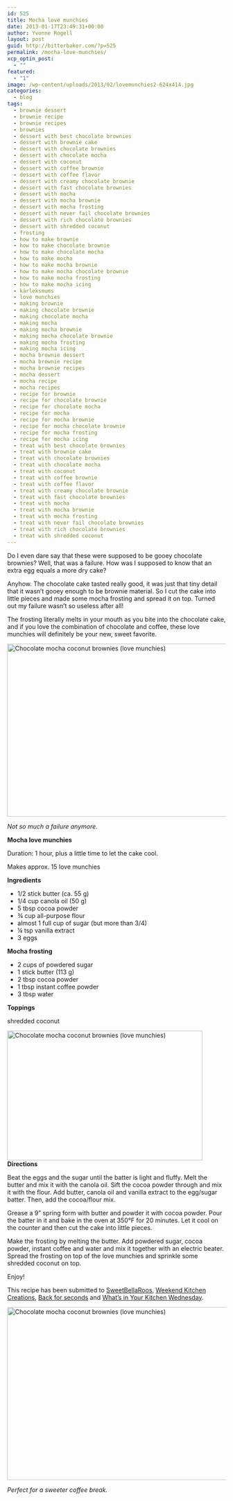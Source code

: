 ```yaml
---
id: 525
title: Mocha love munchies
date: 2013-01-17T23:49:31+00:00
author: Yvonne Rogell
layout: post
guid: http://bitterbaker.com/?p=525
permalink: /mocha-love-munchies/
xcp_optin_post:
  - ""
featured:
  - "1"
image: /wp-content/uploads/2013/02/lovemunchies2-624x414.jpg
categories:
  - blog
tags:
  - brownie dessert
  - brownie recipe
  - brownie recipes
  - brownies
  - dessert with best chocolate brownies
  - dessert with brownie cake
  - dessert with chocolate brownies
  - dessert with chocolate mocha
  - dessert with coconut
  - dessert with coffee brownie
  - dessert with coffee flavor
  - dessert with creamy chocolate brownie
  - dessert with fast chocolate brownies
  - dessert with mocha
  - dessert with mocha brownie
  - dessert with mocha frosting
  - dessert with never fail chocolate brownies
  - dessert with rich chocolate brownies
  - dessert with shredded coconut
  - frosting
  - how to make brownie
  - how to make chocolate brownie
  - how to make chocolate mocha
  - how to make mocha
  - how to make mocha brownie
  - how to make mocha chocolate brownie
  - how to make mocha frosting
  - how to make mocha icing
  - kärleksmums
  - love munchies
  - making brownie
  - making chocolate brownie
  - making chocolate mocha
  - making mocha
  - making mocha brownie
  - making mocha chocolate brownie
  - making mocha frosting
  - making mocha icing
  - mocha brownie dessert
  - mocha brownie recipe
  - mocha brownie recipes
  - mocha dessert
  - mocha recipe
  - mocha recipes
  - recipe for brownie
  - recipe for chocolate brownie
  - recipe for chocolate mocha
  - recipe for mocha
  - recipe for mocha brownie
  - recipe for mocha chocolate brownie
  - recipe for mocha frosting
  - recipe for mocha icing
  - treat with best chocolate brownies
  - treat with brownie cake
  - treat with chocolate brownies
  - treat with chocolate mocha
  - treat with coconut
  - treat with coffee brownie
  - treat with coffee flavor
  - treat with creamy chocolate brownie
  - treat with fast chocolate brownies
  - treat with mocha
  - treat with mocha brownie
  - treat with mocha frosting
  - treat with never fail chocolate brownies
  - treat with rich chocolate brownies
  - treat with shredded coconut
---
```

Do I even dare say that these were supposed to be gooey chocolate brownies? Well, that was a failure. How was I supposed to know that an extra egg equals a more dry cake?

Anyhow. The chocolate cake tasted really good, it was just that tiny detail that it wasn&#8217;t gooey enough to be brownie material. So I cut the cake into little pieces and made some mocha frosting and spread it on top. Turned out my failure wasn&#8217;t so useless after all!

The frosting literally melts in your mouth as you bite into the chocolate cake, and if you love the combination of chocolate and coffee, these love munchies will definitely be your new, sweet favorite.

<img class="pinthis" title="Chocolate mocha coconut brownies (love munchies) | bitterbaker.com" alt="Chocolate mocha coconut brownies (love munchies)" src="http://bitterbaker.com/images/lovemunchies2.jpg" width="600" height="399" />
  
_Not so much a failure anymore._ 

**Mocha love munchies**

Duration: 1 hour, plus a little time to let the cake cool.
  
Makes approx. 15 love munchies

**Ingredients**

  * 1/2 stick butter (ca. 55 g)
  * 1/4 cup canola oil (50 g)
  * 5 tbsp cocoa powder
  * ¾ cup all-purpose flour
  * almost 1 full cup of sugar (but more than 3/4)
  * ¼ tsp vanilla extract
  * 3 eggs

**Mocha frosting**

  * 2 cups of powdered sugar
  * 1 stick butter (113 g)
  * 2 tbsp cocoa powder
  * 1 tbsp instant coffee powder
  * 3 tbsp water

**Toppings**
  
shredded coconut

<img class="alignright pinthis" title="Chocolate mocha coconut brownies (love munchies) | bitterbaker.com" alt="Chocolate mocha coconut brownies (love munchies) " src="http://bitterbaker.com/images/lovemunchies3.jpg" width="450" height="299" />**Directions**
  
Beat the eggs and the sugar until the batter is light and fluffy. Melt the butter and mix it with the canola oil. Sift the cocoa powder through and mix it with the flour. Add butter, canola oil and vanilla extract to the egg/sugar batter. Then, add the cocoa/flour mix.

Grease a 9” spring form with butter and powder it with cocoa powder. Pour the batter in it and bake in the oven at 350°F for 20 minutes. Let it cool on the counter and then cut the cake into little pieces.

Make the frosting by melting the butter. Add powdered sugar, cocoa powder, instant coffee and water and mix it together with an electric beater. Spread the frosting on top of the love munchies and sprinkle some shredded coconut on top.

Enjoy!

This recipe has been submitted to <a title="Sweet Bella Roos" href="http://www.sweetbellaroos.com/" target="_blank">SweetBellaRoos</a>, <a title="Weekend Kitchen Creations" href="http://www.weekendkitchencreations.blogspot.com/" target="_blank">Weekend Kitchen Creations</a>, <a href="http://backforsecondsblog.com/" target="_blank">Back for seconds</a> and <a href="http://kitchenmeetsgirl.com/" target="_blank">What&#8217;s in Your Kitchen Wednesday</a>.

<img class="pinthis" title="Chocolate mocha coconut brownies (love munchies) | bitterbaker.com" alt="Chocolate mocha coconut brownies (love munchies) " src="http://bitterbaker.com/images/lovemunchies1.jpg" width="600" height="399" />
  
_Perfect for a sweeter coffee break._